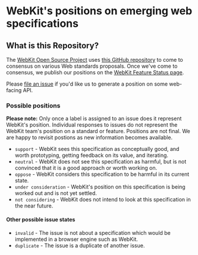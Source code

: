 # WebKit's positions on emerging web specifications

## What is this Repository?

The [WebKit Open Source Project](https://webkit.org) uses [this GitHub repository](https://github.com/WebKit/standards-positions) to come to consensus on various Web standards proposals. Once we've come to consensus, we publish our positions on the [WebKit Feature Status page](https://webkit.org/status/).

Please [file an issue](https://github.com/WebKit/standards-positions/issues/new) if you'd like us to generate a position on some web-facing API.

### Possible positions

**Please note:** Only once a label is assigned to an issue does it represent WebKit's position.
Individual responses to issues do not represent the WebKit team's position on a standard or feature.
Positions are not final. We are happy to revisit postions as new information becomes available.

- `support` - WebKit sees this specification as conceptually good, and worth prototyping, getting feedback on its value, and iterating.
- `neutral` - WebKit does not see this specification as harmful, but is not convinced that it is a good approach or worth working on.
- `oppose` - WebKit considers this specification to be harmful in its current state.
- `under consideration` - WebKit's position on this specification is being worked out and is not yet settled.
- `not considering` - WebKit does not intend to look at this specification in the near future.

#### Other possible issue states

- `invalid` - The issue is not about a specification which would be implemented in a browser engine such as WebKit.
- `duplicate` - The issue is a duplicate of another issue.
